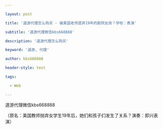 ---
layout: post
title: '道游代理怎么购买 - 被美国老师遗弃19年的剧院女孩？学校：表演'
subtitle: '道游代理微信kbs668888'
description: '道游代理怎么购买'
keyword: '道游, 代理'
author: kbs668888
header-style: text
tags:
  - Web
---
道游代理微信kbs668888

（原名：美国教师抛弃女学生19年后，她们和孩子们发生了关系？演奏：即兴表演）

